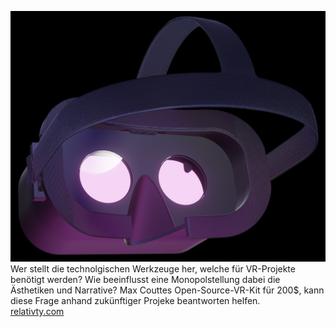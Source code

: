 [![Relativty HMD](./graphics/content/relativty.jpg)](https://www.relativty.com/)    
Wer stellt die technolgischen Werkzeuge her, welche für VR-Projekte benötigt werden? Wie beeinflusst eine Monopolstellung dabei die Ästhetiken und Narrative? Max Couttes Open-Source-VR-Kit für 200$, kann diese Frage anhand zukünftiger Projeke beantworten helfen.   
[relativty.com](https://www.relativty.com/)